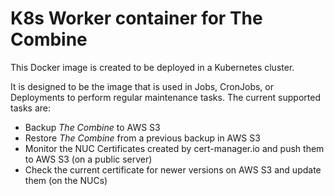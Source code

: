 # K8s Worker container for The Combine

This Docker image is created to be deployed in a Kubernetes cluster.

It is designed to be the image that is used in Jobs, CronJobs, or Deployments to perform regular maintenance tasks. The
current supported tasks are:

- Backup _The Combine_ to AWS S3
- Restore _The Combine_ from a previous backup in AWS S3
- Monitor the NUC Certificates created by cert-manager.io and push them to AWS S3 (on a public server)
- Check the current certificate for newer versions on AWS S3 and update them (on the NUCs)
